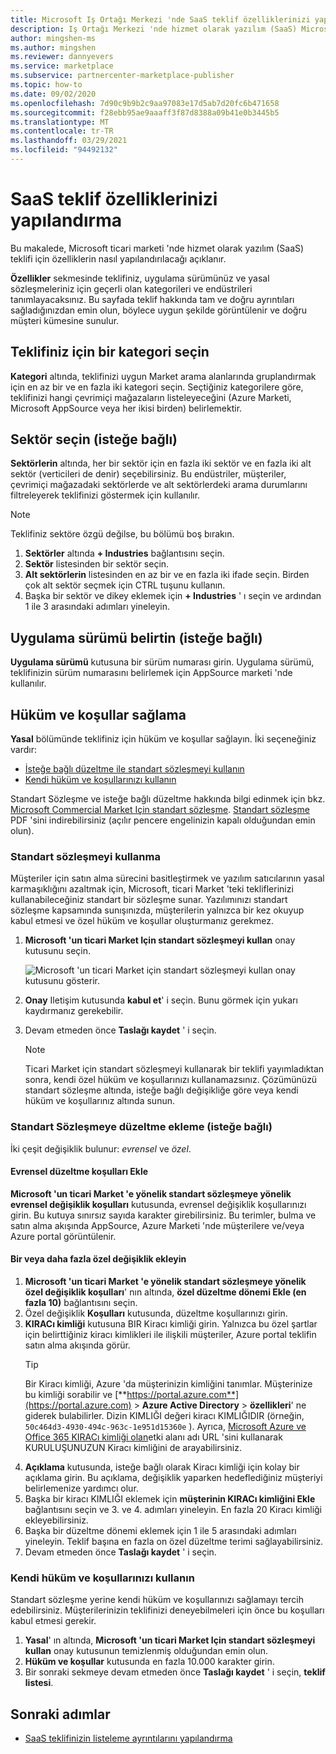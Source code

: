 ```yaml
---
title: Microsoft Iş Ortağı Merkezi 'nde SaaS teklif özelliklerinizi yapılandırma
description: Iş Ortağı Merkezi 'nde hizmet olarak yazılım (SaaS) Microsoft ticari Market teklifi için özellikleri yapılandırma hakkında bilgi edinin.
author: mingshen-ms
ms.author: mingshen
ms.reviewer: dannyevers
ms.service: marketplace
ms.subservice: partnercenter-marketplace-publisher
ms.topic: how-to
ms.date: 09/02/2020
ms.openlocfilehash: 7d90c9b9b2c9aa97083e17d5ab7d20fc6b471658
ms.sourcegitcommit: f28ebb95ae9aaaff3f87d8388a09b41e0b3445b5
ms.translationtype: MT
ms.contentlocale: tr-TR
ms.lasthandoff: 03/29/2021
ms.locfileid: "94492132"
---
```

# <a name="how-to-configure-your-saas-offer-properties"></a>SaaS teklif özelliklerinizi yapılandırma

Bu makalede, Microsoft ticari marketi 'nde hizmet olarak yazılım (SaaS) teklifi için özelliklerin nasıl yapılandırılacağı açıklanır.

**Özellikler** sekmesinde teklifiniz, uygulama sürümünüz ve yasal sözleşmeleriniz için geçerli olan kategorileri ve endüstrileri tanımlayacaksınız. Bu sayfada teklif hakkında tam ve doğru ayrıntıları sağladığınızdan emin olun, böylece uygun şekilde görüntülenir ve doğru müşteri kümesine sunulur.

## <a name="select-a-category-for-your-offer"></a>Teklifiniz için bir kategori seçin

**Kategori** altında, teklifinizi uygun Market arama alanlarında gruplandırmak için en az bir ve en fazla iki kategori seçin. Seçtiğiniz kategorilere göre, teklifinizi hangi çevrimiçi mağazaların listeleyeceğini (Azure Marketi, Microsoft AppSource veya her ikisi birden) belirlemektir.

## <a name="select-industries-optional"></a>Sektör seçin (isteğe bağlı)

**Sektörlerin** altında, her bir sektör için en fazla iki sektör ve en fazla iki alt sektör (verticileri de denir) seçebilirsiniz. Bu endüstriler, müşteriler, çevrimiçi mağazadaki sektörlerde ve alt sektörlerdeki arama durumlarını filtreleyerek teklifinizi göstermek için kullanılır.

> [!NOTE]
> Teklifiniz sektöre özgü değilse, bu bölümü boş bırakın.

1. **Sektörler** altında **+ Industries** bağlantısını seçin.
1. **Sektör** listesinden bir sektör seçin.
1. **Alt sektörlerin** listesinden en az bir ve en fazla iki ifade seçin. Birden çok alt sektör seçmek için CTRL tuşunu kullanın.
1. Başka bir sektör ve dikey eklemek için **+ Industries** ' ı seçin ve ardından 1 ile 3 arasındaki adımları yineleyin.

## <a name="specify-an-app-version-optional"></a>Uygulama sürümü belirtin (isteğe bağlı)

 **Uygulama sürümü** kutusuna bir sürüm numarası girin. Uygulama sürümü, teklifinizin sürüm numarasını belirlemek için AppSource marketi 'nde kullanılır.

## <a name="provide-terms-and-conditions"></a>Hüküm ve koşullar sağlama

**Yasal** bölümünde teklifiniz için hüküm ve koşullar sağlayın. İki seçeneğiniz vardır:

- [İsteğe bağlı düzeltme ile standart sözleşmeyi kullanın](#use-the-standard-contract)
- [Kendi hüküm ve koşullarınızı kullanın](#use-your-own-terms-and-conditions)

Standart Sözleşme ve isteğe bağlı düzeltme hakkında bilgi edinmek için bkz. [Microsoft Commercial Market Için standart sözleşme](standard-contract.md). [Standart sözleşme](https://go.microsoft.com/fwlink/?linkid=2041178) PDF 'sini indirebilirsiniz (açılır pencere engelinizin kapalı olduğundan emin olun).

### <a name="use-the-standard-contract"></a>Standart sözleşmeyi kullanma

Müşteriler için satın alma sürecini basitleştirmek ve yazılım satıcılarının yasal karmaşıklığını azaltmak için, Microsoft, ticari Market 'teki tekliflerinizi kullanabileceğiniz standart bir sözleşme sunar. Yazılımınızı standart sözleşme kapsamında sunışınızda, müşterilerin yalnızca bir kez okuyup kabul etmesi ve özel hüküm ve koşullar oluşturmanız gerekmez.

1. **Microsoft 'un ticari Market Için standart sözleşmeyi kullan** onay kutusunu seçin.

   ![Microsoft 'un ticari Market için standart sözleşmeyi kullan onay kutusunu gösterir.](partner-center-portal/media/use-standard-contract.png)
1. **Onay** Iletişim kutusunda **kabul et**' i seçin. Bunu görmek için yukarı kaydırmanız gerekebilir.
1. Devam etmeden önce **Taslağı kaydet** ' i seçin.

   > [!NOTE]
   > Ticari Market için standart sözleşmeyi kullanarak bir teklifi yayımladıktan sonra, kendi özel hüküm ve koşullarınızı kullanamazsınız. Çözümünüzü standart sözleşme altında, isteğe bağlı değişikliğe göre veya kendi hüküm ve koşullarınız altında sunun.

### <a name="add-amendments-to-the-standard-contract-optional"></a>Standart Sözleşmeye düzeltme ekleme (isteğe bağlı)

İki çeşit değişiklik bulunur: *evrensel* ve *özel*.

#### <a name="add-universal-amendment-terms"></a>Evrensel düzeltme koşulları Ekle

**Microsoft 'un ticari Market 'e yönelik standart sözleşmeye yönelik evrensel değişiklik koşulları** kutusunda, evrensel değişiklik koşullarınızı girin. Bu kutuya sınırsız sayıda karakter girebilirsiniz. Bu terimler, bulma ve satın alma akışında AppSource, Azure Marketi 'nde müşterilere ve/veya Azure portal görüntülenir.

#### <a name="add-one-or-more-custom-amendments"></a>Bir veya daha fazla özel değişiklik ekleyin

1. **Microsoft 'un ticari Market 'e yönelik standart sözleşmeye yönelik özel değişiklik koşulları**' nın altında, **özel düzeltme dönemi Ekle (en fazla 10)** bağlantısını seçin.
1. Özel değişiklik **Koşulları** kutusunda, düzeltme koşullarınızı girin.
1. **KIRACı kimliği** kutusuna BIR Kiracı kimliği girin. Yalnızca bu özel şartlar için belirttiğiniz kiracı kimlikleri ile ilişkili müşteriler, Azure portal teklifin satın alma akışında görür.
   > [!TIP]
   > Bir Kiracı kimliği, Azure 'da müşterinizin kimliğini tanımlar. Müşterinize bu kimliği sorabilir ve [**https://portal.azure.com**](https://portal.azure.com)  >  **Azure Active Directory**  >  **özellikleri**' ne giderek bulabilirler. Dizin KIMLIĞI değeri kiracı KIMLIĞIDIR (örneğin, `50c464d3-4930-494c-963c-1e951d15360e` ). Ayrıca, [Microsoft Azure ve Office 365 KIRACı kimliği olan](https://www.whatismytenantid.com/)etki alanı adı URL 'sini kullanarak KURULUŞUNUZUN Kiracı kimliğini de arayabilirsiniz.
1. **Açıklama** kutusunda, isteğe bağlı olarak Kiracı kimliği için kolay bir açıklama girin. Bu açıklama, değişiklik yaparken hedeflediğiniz müşteriyi belirlemenize yardımcı olur.
1. Başka bir kiracı KIMLIĞI eklemek için **müşterinin KIRACı kimliğini Ekle** bağlantısını seçin ve 3. ve 4. adımları yineleyin. En fazla 20 Kiracı kimliği ekleyebilirsiniz.
1. Başka bir düzeltme dönemi eklemek için 1 ile 5 arasındaki adımları yineleyin. Teklif başına en fazla on özel düzeltme terimi sağlayabilirsiniz. 
2. Devam etmeden önce **Taslağı kaydet** ' i seçin.

### <a name="use-your-own-terms-and-conditions"></a>Kendi hüküm ve koşullarınızı kullanın

Standart sözleşme yerine kendi hüküm ve koşullarınızı sağlamayı tercih edebilirsiniz. Müşterilerinizin teklifinizi deneyebilmeleri için önce bu koşulları kabul etmesi gerekir.

1. **Yasal**' ın altında, **Microsoft 'un ticari Market Için standart sözleşmeyi kullan** onay kutusunun temizlenmiş olduğundan emin olun.
1. **Hüküm ve koşullar** kutusunda en fazla 10.000 karakter girin.
1. Bir sonraki sekmeye devam etmeden önce **Taslağı kaydet** ' i seçin, **teklif listesi**.

## <a name="next-steps"></a>Sonraki adımlar

- [SaaS teklifinizin listeleme ayrıntılarını yapılandırma](create-new-saas-offer-listing.md)
